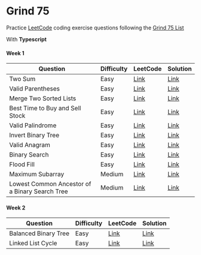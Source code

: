 # Grind 75

Practice [LeetCode](https://leetcode.com) coding exercise questions following the [Grind 75 List](https://www.techinterviewhandbook.org/grind75?order=all_rounded)

With **Typescript**

#### Week 1

| Question                                       | Difficulty | LeetCode                                                                             | Solution                                                          |
| ---------------------------------------------- | ---------- | ------------------------------------------------------------------------------------ | ----------------------------------------------------------------- |
| Two Sum                                        | Easy       | [Link](https://leetcode.com/problems/two-sum/)                                       | [Link](src/1-two-sum.ts)                                          |
| Valid Parentheses                              | Easy       | [Link](https://leetcode.com/problems/valid-parentheses)                              | [Link](src/20-valid-parentheses.ts)                               |
| Merge Two Sorted Lists                         | Easy       | [Link](https://leetcode.com/problems/merge-two-sorted-lists)                         | [Link](src/21-merge-two-sorted-lists.ts)                          |
| Best Time to Buy and Sell Stock                | Easy       | [Link](https://leetcode.com/problems/best-time-to-buy-and-sell-stock)                | [Link](src/121-best-time-to-buy-and-sell-stock.ts)                |
| Valid Palindrome                               | Easy       | [Link](https://leetcode.com/problems/valid-palindrome)                               | [Link](src/125-valid-palindrome.ts)                               |
| Invert Binary Tree                             | Easy       | [Link](https://leetcode.com/problems/invert-binary-tree)                             | [Link](src/226-invert-binary-tree.ts)                             |
| Valid Anagram                                  | Easy       | [Link](https://leetcode.com/problems/valid-anagram)                                  | [Link](src/242-valid-anagram.ts)                                  |
| Binary Search                                  | Easy       | [Link](https://leetcode.com/problems/binary-search)                                  | [Link](src/704-binary-search.ts)                                  |
| Flood Fill                                     | Easy       | [Link](https://leetcode.com/problems/flood-fill)                                     | [Link](src/733-flood-fill.ts)                                     |
| Maximum Subarray                               | Medium     | [Link](https://leetcode.com/problems/maximum-subarray)                               | [Link](src/53-maximum-subarray.ts)                                |
| Lowest Common Ancestor of a Binary Search Tree | Medium     | [Link](https://leetcode.com/problems/lowest-common-ancestor-of-a-binary-search-tree) | [Link](src/235-lowest-common-ancestor-of-a-binary-search-tree.ts) |

#### Week 2

| Question             | Difficulty | LeetCode                                                   | Solution                                |
| -------------------- | ---------- | ---------------------------------------------------------- | --------------------------------------- |
| Balanced Binary Tree | Easy       | [Link](https://leetcode.com/problems/balanced-binary-tree) | [Link](src/110-balanced-binary-tree.ts) |
| Linked List Cycle    | Easy       | [Link](https://leetcode.com/problems/linked-list-cycle)    | [Link](src/141-linked-list-cycle.ts)    |

